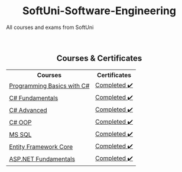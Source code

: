 # <h1 align="center">SoftUni-Software-Engineering</h1>
All courses and exams from SoftUni
<br/>
<br/>
<br/>

<h2 align="center">Courses & Certificates</h2>

<table align="center">
  <tr>
    <th>Courses</th>
    <th>Certificates</th>
  </tr>
  <tr>
    <td><a href="https://softuni.bg/trainings/4409/programming-basics-with-csharp-january-2024">Programming Basics with C#</a></td>
    <td><a href="https://softuni.bg/certificates/details/203916/4ee24f16">Completed ✔️</a></td>
  </tr>
  <tr>
    <td><a href="https://softuni.bg/trainings/4502/programming-fundamentals-with-csharp-may-2024">C# Fundamentals</a></td>
    <td><a href="https://softuni.bg/certificates/details/222311/07324103">Completed ✔️</a></td>
  </tr>
  <tr>
    <td><a href="https://softuni.bg/trainings/4696/csharp-advanced-september-2024">C# Advanced</a></td>
    <td><a href="https://softuni.bg/certificates/details/227795/75ddd65e">Completed ✔️</a></td>
  </tr>
  <tr>
    <td><a href="https://softuni.bg/trainings/4697/csharp-oop-october-2024">C# OOP</a></td>
    <td><a href="https://softuni.bg/certificates/details/231441/921d4a8f">Completed ✔️</a></td>
  </tr>
  <tr>
    <td><a href="https://softuni.bg/trainings/4841/ms-sql-january-2025">MS SQL</a></td>
    <td><a href="https://softuni.bg/certificates/details/235828/0f489256">Completed ✔️</a></td>
  </tr>
   <tr>
    <td><a href="https://softuni.bg/trainings/4842/entity-framework-core-february-2025">Entity Framework Core</a></td>
    <td><a href="https://softuni.bg/certificates/details/239840/55f29ea7">Completed ✔️</a></td>
  </tr>
  <tr>
    <td><a href="https://softuni.bg/trainings/4953/asp-net-fundamentals-may-2025">ASP.NET Fundamentals</a></td>
    <td><a href="https://softuni.bg/certificates/details/245715/7f7e6221">Completed ✔️</a></td>
  </tr>
</table>